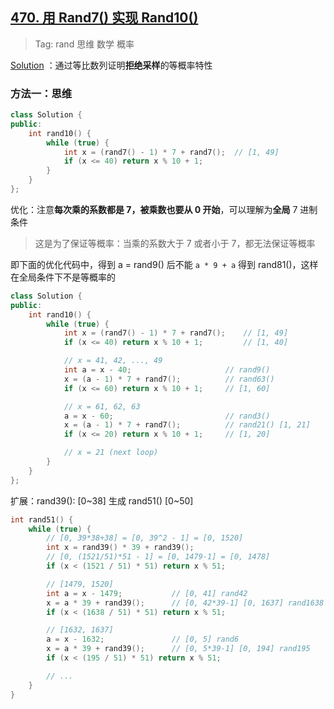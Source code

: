 ## [470. 用 Rand7() 实现 Rand10()](https://leetcode.cn/problems/implement-rand10-using-rand7/description/)

> Tag: rand 思维 数学 概率

[Solution](https://leetcode.cn/problems/implement-rand10-using-rand7/solutions/139870/xiang-xi-si-lu-ji-you-hua-si-lu-fen-xi-zhu-xing-ji/)
：通过等比数列证明**拒绝采样**的等概率特性

### 方法一：思维

```cpp
class Solution {
public:
    int rand10() {
        while (true) {
            int x = (rand7() - 1) * 7 + rand7();  // [1, 49]
            if (x <= 40) return x % 10 + 1;
        }
    }
};
```

优化：注意**每次乘的系数都是 7，被乘数也要从 0 开始**，可以理解为**全局** 7 进制条件

> 这是为了保证等概率：当乘的系数大于 7 或者小于 7，都无法保证等概率

即下面的优化代码中，得到 a = rand9() 后不能 `a * 9 + a` 得到 rand81()，这样在全局条件下不是等概率的

```cpp
class Solution {
public:
    int rand10() {
        while (true) {
            int x = (rand7() - 1) * 7 + rand7();    // [1, 49]
            if (x <= 40) return x % 10 + 1;         // [1, 40]

            // x = 41, 42, ..., 49
            int a = x - 40;                     // rand9()
            x = (a - 1) * 7 + rand7();          // rand63()
            if (x <= 60) return x % 10 + 1;     // [1, 60]

            // x = 61, 62, 63
            a = x - 60;                         // rand3()
            x = (a - 1) * 7 + rand7();          // rand21() [1, 21]
            if (x <= 20) return x % 10 + 1;     // [1, 20]

            // x = 21 (next loop)
        }
    }
};
```

扩展：rand39(): [0~38] 生成 rand51() [0~50]

```cpp
int rand51() {
    while (true) {
        // [0, 39*38+38] = [0, 39^2 - 1] = [0, 1520]
        int x = rand39() * 39 + rand39();
        // [0, (1521/51)*51 - 1] = [0, 1479-1] = [0, 1478]
        if (x < (1521 / 51) * 51) return x % 51;

        // [1479, 1520]
        int a = x - 1479;           // [0, 41] rand42
        x = a * 39 + rand39();      // [0, 42*39-1] [0, 1637] rand1638
        if (x < (1638 / 51) * 51) return x % 51;

        // [1632, 1637]
        a = x - 1632;               // [0, 5] rand6
        x = a * 39 + rand39();      // [0, 5*39-1] [0, 194] rand195
        if (x < (195 / 51) * 51) return x % 51;

        // ...
    }
}
```